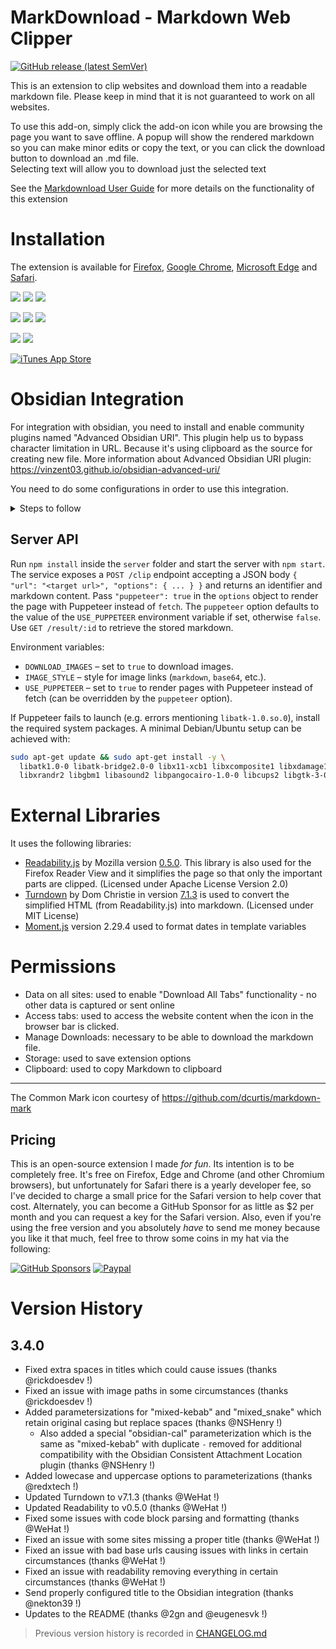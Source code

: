 # MarkDownload - Markdown Web Clipper

[![GitHub release (latest SemVer)](https://img.shields.io/github/v/release/deathau/markdownload?style=for-the-badge&sort=semver)](https://github.com/deathau/markdownload/releases/latest)

This is an extension to clip websites and download them into a readable markdown file. Please keep in mind that it is not guaranteed to work on all websites.

To use this add-on, simply click the add-on icon while you are browsing the page you want to save offline. A popup will show the rendered markdown so you can make minor edits or copy the text, or you can click the download button to download an .md file.  
Selecting text will allow you to download just the selected text

See the [Markdownload User Guide](https://github.com/deathau/markdownload/blob/master/user-guide.md#markdownload-user-guide) for more details on the functionality of this extension

# Installation
The extension is available for [Firefox](https://addons.mozilla.org/en-GB/firefox/addon/markdownload/), [Google Chrome](https://chrome.google.com/webstore/detail/markdownload-markdown-web/pcmpcfapbekmbjjkdalcgopdkipoggdi), [Microsoft Edge](https://microsoftedge.microsoft.com/addons/detail/hajanaajapkhaabfcofdjgjnlgkdkknm) and [Safari](https://apple.co/3tcU0pD).

[![](https://img.shields.io/chrome-web-store/v/pcmpcfapbekmbjjkdalcgopdkipoggdi.svg?logo=google-chrome&style=flat)](https://chrome.google.com/webstore/detail/markdownload-markdown-web/pcmpcfapbekmbjjkdalcgopdkipoggdi) [![](https://img.shields.io/chrome-web-store/rating/pcmpcfapbekmbjjkdalcgopdkipoggdi.svg?logo=google-chrome&style=flat)](https://chrome.google.com/webstore/detail/markdownload-markdown-web/pcmpcfapbekmbjjkdalcgopdkipoggdi) [![](https://img.shields.io/chrome-web-store/users/pcmpcfapbekmbjjkdalcgopdkipoggdi.svg?logo=google-chrome&style=flat)](https://chrome.google.com/webstore/detail/markdownload-markdown-web/pcmpcfapbekmbjjkdalcgopdkipoggdi)

[![](https://img.shields.io/amo/v/markdownload.svg?logo=firefox&style=flat)](https://addons.mozilla.org/en-US/firefox/addon/markdownload/) [![](https://img.shields.io/amo/rating/markdownload.svg?logo=firefox&style=flat)](https://addons.mozilla.org/en-US/firefox/addon/markdownload/) [![](https://img.shields.io/amo/users/markdownload.svg?logo=firefox&style=flat)](https://addons.mozilla.org/en-US/firefox/addon/markdownload/)

[![](https://img.shields.io/badge/dynamic/json?label=edge%20add-on&prefix=v&query=%24.version&url=https%3A%2F%2Fmicrosoftedge.microsoft.com%2Faddons%2Fgetproductdetailsbycrxid%2Fhajanaajapkhaabfcofdjgjnlgkdkknm&style=flat&logo=microsoft-edge)](https://microsoftedge.microsoft.com/addons/detail/hajanaajapkhaabfcofdjgjnlgkdkknm) [![](https://img.shields.io/badge/dynamic/json?label=rating&suffix=/5&query=%24.averageRating&url=https%3A%2F%2Fmicrosoftedge.microsoft.com%2Faddons%2Fgetproductdetailsbycrxid%2Fhajanaajapkhaabfcofdjgjnlgkdkknm&style=flat&logo=microsoft-edge)](https://microsoftedge.microsoft.com/addons/detail/hajanaajapkhaabfcofdjgjnlgkdkknm)

[![iTunes App Store](https://img.shields.io/itunes/v/1554029832?label=Safari&logo=safari&style=flat)](https://apple.co/3tcU0pD)

# Obsidian Integration

For integration with obsidian, you need to install and enable community plugins named "Advanced Obsidian URI". This plugin help us to bypass character limitation in URL. Because it's using clipboard as the source for creating new file.
More information about Advanced Obsidian URI plugin:  https://vinzent03.github.io/obsidian-advanced-uri/

You need to do some configurations in order to use this integration.
<details>
  <summary>Steps to follow</summary>
  
  1. Left-Click on the extension
  2. Click on the gear icon to open the configuration menu  
  3. Scroll down to "Obsidian integration" section and turn "enable obsidian integration" on.
  4. Fill out the form below (Obsidian vault name and Obsidian folder name.)
  5. Right-click on the extension and open the menu
  6. In "MarkDownload - Markdown Web Clipper", select "Send Tab to Obsidian"

</details>

## Server API

Run `npm install` inside the `server` folder and start the server with `npm start`.
The service exposes a `POST /clip` endpoint accepting a JSON body `{ "url": "<target url>", "options": { ... } }` and returns an identifier and markdown content. Pass `"puppeteer": true` in the `options` object to render the page with Puppeteer instead of `fetch`.
The `puppeteer` option defaults to the value of the `USE_PUPPETEER` environment variable if set, otherwise `false`.
Use `GET /result/:id` to retrieve the stored markdown.

Environment variables:
- `DOWNLOAD_IMAGES` – set to `true` to download images.
- `IMAGE_STYLE` – style for image links (`markdown`, `base64`, etc.).
- `USE_PUPPETEER` – set to `true` to render pages with Puppeteer instead of fetch (can be overridden by the `puppeteer` option).

If Puppeteer fails to launch (e.g. errors mentioning `libatk-1.0.so.0`), install the required system packages. A minimal Debian/Ubuntu setup can be achieved with:

```bash
sudo apt-get update && sudo apt-get install -y \
  libatk1.0-0 libatk-bridge2.0-0 libx11-xcb1 libxcomposite1 libxdamage1 \
  libxrandr2 libgbm1 libasound2 libpangocairo-1.0-0 libcups2 libgtk-3-0
```



# External Libraries
It uses the following libraries:
- [Readability.js](https://github.com/mozilla/readability) by Mozilla version [0.5.0](https://github.com/mozilla/readability/releases/tag/0.5.0). This library is also used for the Firefox Reader View and it simplifies the page so that only the important parts are clipped. (Licensed under Apache License Version 2.0)
- [Turndown](https://github.com/mixmark-io/turndown) by Dom Christie in version [7.1.3](https://github.com/mixmark-io/turndown/releases/tag/v7.1.3) is used to convert the simplified HTML (from Readability.js) into markdown. (Licensed under MIT License)
- [Moment.js](https://momentjs.com) version 2.29.4 used to format dates in template variables

# Permissions
- Data on all sites: used to enable "Download All Tabs" functionality - no other data is captured or sent online
- Access tabs: used to access the website content when the icon in the browser bar is clicked.
- Manage Downloads: necessary to be able to download the markdown file.
- Storage: used to save extension options
- Clipboard: used to copy Markdown to clipboard

--- 
The Common Mark icon courtesy of https://github.com/dcurtis/markdown-mark

## Pricing
This is an open-source extension I made *for fun*. Its intention is to be completely free.
It's free on Firefox, Edge and Chrome (and other Chromium browsers),
but unfortunately for Safari there is a yearly developer fee, so I've decided to
charge a small price for the Safari version to help cover that cost.
Alternately, you can become a GitHub Sponsor for as little as $2 per month and
you can request a key for the Safari version.
Also, even if you're using the free version and you absolutely *have* to
send me money because you like it that much, feel free to throw some coins
in my hat via the following:

[![GitHub Sponsors](https://img.shields.io/github/sponsors/deathau?style=social)](https://github.com/sponsors/deathau)
[![Paypal](https://img.shields.io/badge/paypal-deathau-yellow?style=social&logo=paypal)](https://paypal.me/deathau)

# Version History
## 3.4.0
- Fixed extra spaces in titles which could cause issues (thanks @rickdoesdev !)
- Fixed an issue with image paths in some circumstances (thanks @rickdoesdev !)
- Added parametersizations for "mixed-kebab" and "mixed_snake" which retain original casing but replace spaces (thanks @NSHenry !)
  - Also added a special "obsidian-cal" parameterization which is the same as "mixed-kebab" with duplicate `-` removed for additional compatibility with the Obsidian Consistent Attachment Location plugin (thanks @NSHenry !)
- Added lowecase and uppercase options to parameterizations (thanks @redxtech !)
- Updated Turndown to v7.1.3 (thanks @WeHat !)
- Updated Readability to v0.5.0 (thanks @WeHat !)
- Fixed some issues with code block parsing and formatting (thanks @WeHat !)
- Fixed an issue with some sites missing a proper title (thanks @WeHat !)
- Fixed an issue with bad base urls causing issues with links in certain circumstances (thanks @WeHat !)
- Fixed an issue with readability removing everything in certain circumstances (thanks @WeHat !)
- Send properly configured title to the Obsidian integration (thanks @nekton39 !)
- Updates to the README (thanks @2gn and @eugenesvk !)

> Previous version history is recorded in [CHANGELOG.md](./CHANGELOG.md)
